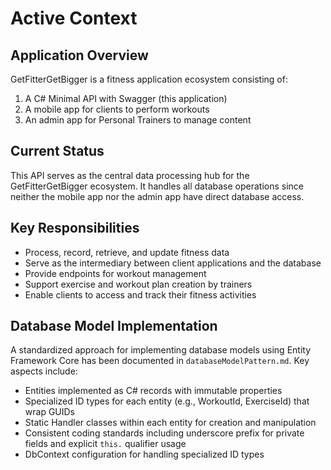 # Active Context

## Application Overview
GetFitterGetBigger is a fitness application ecosystem consisting of:
1. A C# Minimal API with Swagger (this application)
2. A mobile app for clients to perform workouts
3. An admin app for Personal Trainers to manage content

## Current Status
This API serves as the central data processing hub for the GetFitterGetBigger ecosystem. It handles all database operations since neither the mobile app nor the admin app have direct database access.

## Key Responsibilities
- Process, record, retrieve, and update fitness data
- Serve as the intermediary between client applications and the database
- Provide endpoints for workout management
- Support exercise and workout plan creation by trainers
- Enable clients to access and track their fitness activities

## Database Model Implementation
A standardized approach for implementing database models using Entity Framework Core has been documented in `databaseModelPattern.md`. Key aspects include:

- Entities implemented as C# records with immutable properties
- Specialized ID types for each entity (e.g., WorkoutId, ExerciseId) that wrap GUIDs
- Static Handler classes within each entity for creation and manipulation
- Consistent coding standards including underscore prefix for private fields and explicit `this.` qualifier usage
- DbContext configuration for handling specialized ID types
